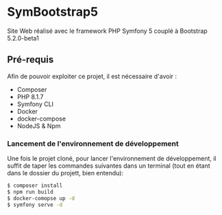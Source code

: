 # SymBootstrap5

Site Web réalisé avec le framework PHP Symfony 5 couplé à Bootstrap 5.2.0-beta1

## Pré-requis
Afin de pouvoir exploiter ce projet, il est nécessaire d'avoir :
* Composer
* PHP 8.1.7
* Symfony CLI
* Docker
* docker-compose
* NodeJS & Npm

### Lancement de l'environnement de développement
Une fois le projet cloné, pour lancer l'environnement de développement, il suffit de taper les commandes suivantes dans un terminal (tout en étant dans le dossier du projett, bien entendu):

```bash
$ composer install
$ npm run build
$ docker-comopse up -d
$ symfony serve -d
```